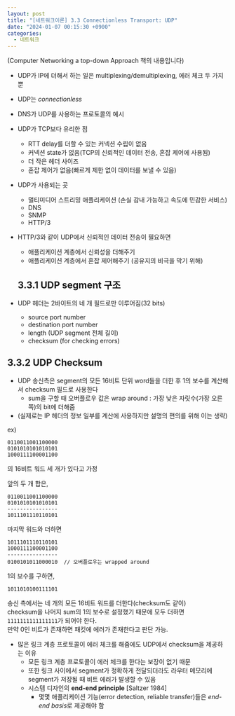 ```yaml
---
layout: post
title: "[네트워크이론] 3.3 Connectionless Transport: UDP"
date: "2024-01-07 00:15:30 +0900"
categories:
  - 네트워크
---
```

(Computer Networking a top\-down Approach 책의 내용입니다)
 


- UDP가 IP에 더해서 하는 일은 multiplexing/demultiplexing,
 에러 체크 두 가지뿐
- UDP는 *connectionless*
- DNS가 UDP를 사용하는 프로토콜의 예시
- UDP가 TCP보다 유리한 점


	- RTT delay를 더할 수 있는 커넥션 수립이 없음
	- 커넥션 state가 없음(TCP의 신뢰적인 데이터 전송, 혼잡
	 제어에 사용됨)
	- 더 작은 헤더 사이즈
	- 혼잡 제어가 없음(빠르게 제한 없이 데이터를 보낼 수
	 있음)
- UDP가 사용되는 곳


	- 멀티미디어 스트리밍 애플리케이션 (손실 감내 가능하고
	 속도에 민감한 서비스)
	- DNS
	- SNMP
	- HTTP/3
- HTTP/3와 같이 UDP에서 신뢰적인 데이터 전송이 필요하면
 


	- 애플리케이션 계층에서 신뢰성을 더해주기
	- 애플리케이션 계층에서 혼잡 제어해주기 (공유지의 비극을
	 막기 위해)
	 ## 3\.3\.1 UDP segment 구조
- UDP 헤더는 2바이트의 네 개 필드로만 이루어짐(32 bits)
 


	- source port number
	- destination port number
	- length (UDP segment 전체 길이)
	- checksum (for checking errors)


## 3\.3\.2 UDP Checksum


- UDP 송신측은 segment의 모든 16비트 단위 word들을 더한 후
 1의 보수를 계산해서 checksum 필드로 사용한다
	- sum을 구할 때 오버플로우 값은 wrap around : 가장 낮은
	 자릿수(가장 오른쪽)의 bit에 더해줌
- (실제로는 IP 헤더의 정보 일부를 계산에 사용하지만 설명의
 편의를 위해 이는 생략)


ex)



```False
0110011001100000
0101010101010101
1000111100001100
```

의 16비트 워드 세 개가 있다고 가정


앞의 두 개 합은,



```False
0110011001100000
0101010101010101
----------------
1011101110110101
```

마지막 워드와 더하면



```False
1011101110110101
1000111100001100
----------------
0100101011000010  // 오버플로우는 wrapped around
```

1의 보수를 구하면,



```False
1011010100111101
```


 송신 측에서는 네 개의 모든 16비트 워드를 더한다(checksum도
 같이)  
checksum을 나머지 sum의 1의 보수로 설정했기
 때문에 모두 더하면 `1111111111111111`가 되어야
 한다.  
만약 0인 비트가 존재하면 패킷에 에러가 존재한다고
 판단 가능.
 


- 많은 링크 계층 프로토콜이 에러 체크를 해줌에도 UDP에서
 checksum을 제공하는 이유
	- 모든 링크 계층 프로토콜이 에러 체크를 한다는 보장이
	 없기 때문
	- 또한 링크 사이에서 segment가 정확하게 전달되더라도
	 라우터 메모리에 segment가 저장될 때 비트 에러가 발생할
	 수 있음
	- 시스템 디자인의
	 **end\-end principle** \[Saltzer 1984]
		- 몇몇 애플리케이션 기능(error detection, reliable
		 transfer)들은 *end\-end basis*로 제공해야 함
